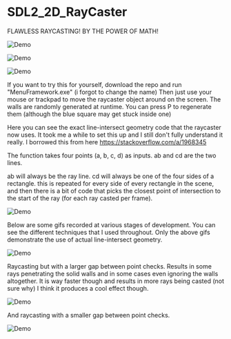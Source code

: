 # SDL2_2D_RayCaster

FLAWLESS RAYCASTING! BY THE POWER OF MATH!

![Demo](https://github.com/Nytra/SDL2_2D_RayCaster/blob/master/raycastingBest1.gif)

![Demo](https://github.com/Nytra/SDL2_2D_RayCaster/blob/master/raycastingDark1.gif)

![Demo](https://github.com/Nytra/SDL2_2D_RayCaster/blob/master/raycastingDark2.gif)

If you want to try this for yourself, download the repo and run "MenuFramework.exe" (i forgot to change the name)
Then just use your mouse or trackpad to move the raycaster object around on the screen. The walls are randomly generated at runtime. You can press P to regenerate them (although the blue square may get stuck inside one)

Here you can see the exact line-intersect geometry code that the raycaster now uses. It took me a while to set this up and I still don't fully understand it really. I borrowed this from here https://stackoverflow.com/a/1968345

The function takes four points (a, b, c, d) as inputs. ab and cd are the two lines.

ab will always be the ray line. cd will always be one of the four sides of a rectangle. this is repeated for every side of every rectangle in the scene, and then there is a bit of code that picks the closest point of intersection to the start of the ray (for each ray casted per frame).

![Demo](https://github.com/Nytra/SDL2_2D_RayCaster/blob/master/geometrycode.PNG)

Below are some gifs recorded at various stages of development. You can see the different techniques that I used throughout. Only the above gifs demonstrate the use of actual line-intersect geometry.

![Demo](https://github.com/Nytra/SDL2_2D_RayCaster/blob/master/raycasting1.gif)

Raycasting but with a larger gap between point checks. Results in some rays penetrating the solid walls and in some cases even ignoring the walls altogether. It is way faster though and results in more rays being casted (not sure why) I think it produces a cool effect though.

![Demo](https://github.com/Nytra/SDL2_2D_RayCaster/blob/master/raycasting2fast.gif)

And raycasting with a smaller gap between point checks.

![Demo](https://github.com/Nytra/SDL2_2D_RayCaster/blob/master/raycasting3.gif)
